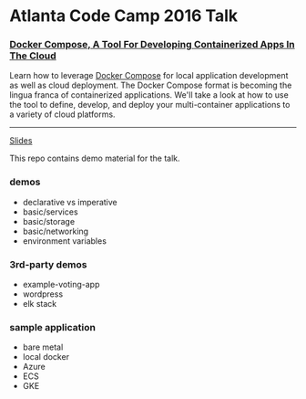 Atlanta Code Camp 2016 Talk
=============================

### [Docker Compose, A Tool For Developing Containerized Apps In The Cloud](https://atlantacodecamp.com/2016/Speakers/John-Ritsema)

Learn how to leverage [Docker Compose](https://docs.docker.com/compose/) for local application development as well as cloud deployment. The Docker Compose format is becoming the lingua franca of containerized applications. We'll take a look at how to use the tool to define, develop, and deploy your multi-container applications to a variety of cloud platforms.

---

[Slides](https://docs.google.com/presentation/d/1hJUEkWSGQJHhbYnYPLID46XHJ68JVyEqOa7GgH12YPY/edit?usp=sharing)

This repo contains demo material for the talk.


### demos

- declarative vs imperative
- basic/services
- basic/storage
- basic/networking
- environment variables

### 3rd-party demos

- example-voting-app
- wordpress
- elk stack

### sample application

- bare metal
- local docker
- Azure
- ECS
- GKE